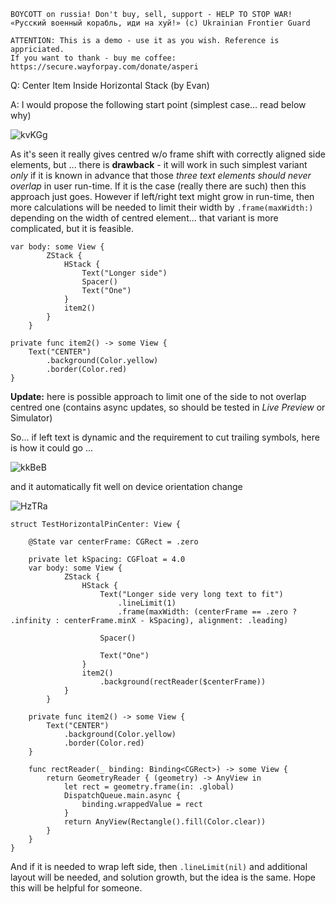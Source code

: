 ```
BOYCOTT on russia! Don't buy, sell, support - HELP TO STOP WAR!
«Русский военный корабль, иди на хуй!» (c) Ukrainian Frontier Guard

ATTENTION: This is a demo - use it as you wish. Reference is appriciated.
If you want to thank - buy me coffee: https://secure.wayforpay.com/donate/asperi
```

Q: Center Item Inside Horizontal Stack (by Evan)

A: I would propose the following start point (simplest case... read below why)

![kvKGg](https://user-images.githubusercontent.com/62171579/170482612-bc188542-dafe-4339-8861-79d28b14f56e.png)

As it's seen it really gives centred w/o frame shift with correctly aligned side elements, but ... there is **drawback** - it will work in such simplest variant _only_ if it is known in advance that those _three text elements should never overlap_ in user run-time. If it is the case (really there are such) then this approach just goes. However if left/right text might grow in run-time, then more calculations will be needed to limit their width by `.frame(maxWidth:)` depending on the width of centred element... that variant is more complicated, but it is feasible.

    var body: some View {
            ZStack {
                HStack {
                    Text("Longer side")
                    Spacer()
                    Text("One")
                }
                item2()
            }
        }
    
    private func item2() -> some View {
        Text("CENTER")
            .background(Color.yellow)
            .border(Color.red)
    }


**Update:** here is possible approach to limit one of the side to not overlap centred one (contains async updates, so should be tested in _Live Preview_ or Simulator)

So... if left text is dynamic and the requirement to cut trailing symbols, here is how it could go ...

![kkBeB](https://user-images.githubusercontent.com/62171579/170482647-c98708c7-f427-4937-804d-372457b03cc1.png)


and it automatically fit well on device orientation change

![HzTRa](https://user-images.githubusercontent.com/62171579/170482683-25a3ae18-987e-4080-bdca-1468bd7068e4.png)



    struct TestHorizontalPinCenter: View {
    
        @State var centerFrame: CGRect = .zero
        
        private let kSpacing: CGFloat = 4.0
        var body: some View {
                ZStack {
                    HStack {
                        Text("Longer side very long text to fit")
                            .lineLimit(1)
                            .frame(maxWidth: (centerFrame == .zero ? .infinity : centerFrame.minX - kSpacing), alignment: .leading)
    
                        Spacer()
                        
                        Text("One")
                    }
                    item2()
                        .background(rectReader($centerFrame))
                }
            }
        
        private func item2() -> some View {
            Text("CENTER")
                .background(Color.yellow)
                .border(Color.red)
        }
    
        func rectReader(_ binding: Binding<CGRect>) -> some View {
            return GeometryReader { (geometry) -> AnyView in
                let rect = geometry.frame(in: .global)
                DispatchQueue.main.async {
                    binding.wrappedValue = rect
                }
                return AnyView(Rectangle().fill(Color.clear))
            }
        }
    }
    

And if it is needed to wrap left side, then `.lineLimit(nil)` and additional layout will be needed, and solution growth, but the idea is the same. Hope this will be helpful for someone.
